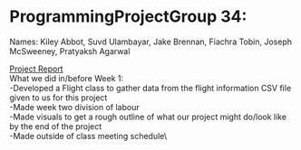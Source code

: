 # ProgrammingProjectGroup 34:
Names: Kiley Abbot, Suvd Ulambayar, Jake Brennan, Fiachra Tobin, Joseph McSweeney, Pratyaksh Agarwal

[Project Report](https://docs.google.com/document/d/1shpfS52l_DSEulCHjq_YB8CPy7fLhoA-WwxnAHQCZ3Q/edit?usp=sharing)\
What we did in/before Week 1:\
-Developed a Flight class to gather data from the flight information CSV file given to us for this project\
-Made week two division of labour\
-Made visuals to get a rough outline of what our project might do/look like by the end of the project\
-Made outside of class meeting schedule\
